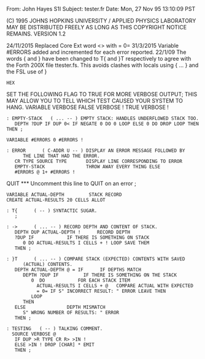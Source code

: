 From: John Hayes S1I
Subject: tester.fr
Date: Mon, 27 Nov 95 13:10:09 PST

(C) 1995 JOHNS HOPKINS UNIVERSITY / APPLIED PHYSICS LABORATORY
MAY BE DISTRIBUTED FREELY AS LONG AS THIS COPYRIGHT NOTICE REMAINS.
VERSION 1.2

24/11/2015 Replaced Core Ext word <> with = 0=
31/3/2015 Variable #ERRORS added and incremented for each error reported.
22/1/09 The words { and } have been changed to T{ and }T respectively to
agree with the Forth 200X file ttester.fs. This avoids clashes with
locals using { ... } and the FSL use of }

    HEX

SET THE FOLLOWING FLAG TO TRUE FOR MORE VERBOSE OUTPUT; THIS MAY
ALLOW YOU TO TELL WHICH TEST CAUSED YOUR SYSTEM TO HANG.
    VARIABLE VERBOSE
  FALSE VERBOSE !
       TRUE VERBOSE !

    : EMPTY-STACK   ( ... -- ) EMPTY STACK: HANDLES UNDERFLOWED STACK TOO.
       DEPTH ?DUP IF DUP 0< IF NEGATE 0 DO 0 LOOP ELSE 0 DO DROP LOOP THEN THEN ;

    VARIABLE #ERRORS 0 #ERRORS !

    : ERROR      ( C-ADDR U -- ) DISPLAY AN ERROR MESSAGE FOLLOWED BY
          THE LINE THAT HAD THE ERROR.
       CR TYPE SOURCE TYPE       DISPLAY LINE CORRESPONDING TO ERROR
       EMPTY-STACK               THROW AWAY EVERY THING ELSE
       #ERRORS @ 1+ #ERRORS !
  QUIT   *** Uncomment this line to QUIT on an error
    ;

    VARIABLE ACTUAL-DEPTH         STACK RECORD
    CREATE ACTUAL-RESULTS 20 CELLS ALLOT

    : T{      ( -- ) SYNTACTIC SUGAR.
       ;

    : ->      ( ... -- ) RECORD DEPTH AND CONTENT OF STACK.
       DEPTH DUP ACTUAL-DEPTH !      RECORD DEPTH
       ?DUP IF            IF THERE IS SOMETHING ON STACK
          0 DO ACTUAL-RESULTS I CELLS + ! LOOP SAVE THEM
       THEN ;

    : }T      ( ... -- ) COMPARE STACK (EXPECTED) CONTENTS WITH SAVED
          (ACTUAL) CONTENTS.
       DEPTH ACTUAL-DEPTH @ = IF      IF DEPTHS MATCH
          DEPTH ?DUP IF         IF THERE IS SOMETHING ON THE STACK
             0  DO            FOR EACH STACK ITEM
               ACTUAL-RESULTS I CELLS + @   COMPARE ACTUAL WITH EXPECTED
               = 0= IF S" INCORRECT RESULT: " ERROR LEAVE THEN
             LOOP
          THEN
       ELSE               DEPTH MISMATCH
          S" WRONG NUMBER OF RESULTS: " ERROR
       THEN ;

    : TESTING   ( -- ) TALKING COMMENT.
      SOURCE VERBOSE @
       IF DUP >R TYPE CR R> >IN !
       ELSE >IN ! DROP [CHAR] * EMIT
       THEN ;

